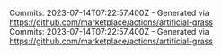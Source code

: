 Commits: 2023-07-14T07:22:57.400Z - Generated via https://github.com/marketplace/actions/artificial-grass
<br>
Commits: 2023-07-14T07:22:57.400Z - Generated via https://github.com/marketplace/actions/artificial-grass
<br>
